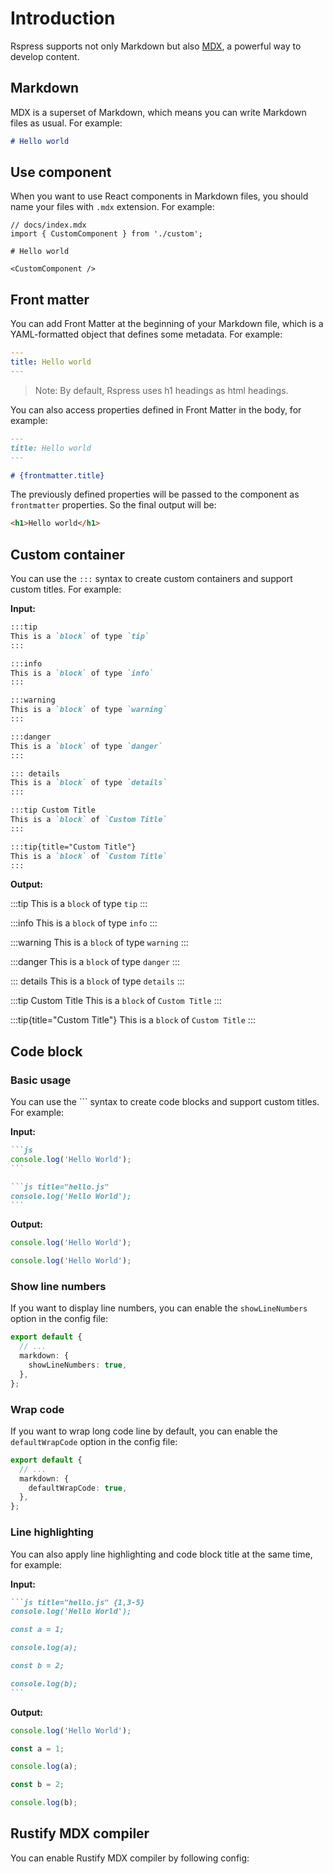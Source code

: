 # Introduction

Rspress supports not only Markdown but also [MDX](https://mdxjs.com/), a powerful way to develop content.

## Markdown

MDX is a superset of Markdown, which means you can write Markdown files as usual. For example:

```md
# Hello world
```

## Use component

When you want to use React components in Markdown files, you should name your files with `.mdx` extension. For example:

```mdx
// docs/index.mdx
import { CustomComponent } from './custom';

# Hello world

<CustomComponent />
```

## Front matter

You can add Front Matter at the beginning of your Markdown file, which is a YAML-formatted object that defines some metadata. For example:

```yaml
---
title: Hello world
---
```

> Note: By default, Rspress uses h1 headings as html headings.

You can also access properties defined in Front Matter in the body, for example:

```markdown
---
title: Hello world
---

# {frontmatter.title}
```

The previously defined properties will be passed to the component as `frontmatter` properties. So the final output will be:

```html
<h1>Hello world</h1>
```

## Custom container

You can use the `:::` syntax to create custom containers and support custom titles. For example:

**Input:**

```markdown
:::tip
This is a `block` of type `tip`
:::

:::info
This is a `block` of type `info`
:::

:::warning
This is a `block` of type `warning`
:::

:::danger
This is a `block` of type `danger`
:::

::: details
This is a `block` of type `details`
:::

:::tip Custom Title
This is a `block` of `Custom Title`
:::

:::tip{title="Custom Title"}
This is a `block` of `Custom Title`
:::
```

**Output:**

:::tip
This is a `block` of type `tip`
:::

:::info
This is a `block` of type `info`
:::

:::warning
This is a `block` of type `warning`
:::

:::danger
This is a `block` of type `danger`
:::

::: details
This is a `block` of type `details`
:::

:::tip Custom Title
This is a `block` of `Custom Title`
:::

:::tip{title="Custom Title"}
This is a `block` of `Custom Title`
:::

## Code block

### Basic usage

You can use the \`\`\` syntax to create code blocks and support custom titles. For example:

**Input:**

````md
```js
console.log('Hello World');
```

```js title="hello.js"
console.log('Hello World');
```
````

**Output:**

```js
console.log('Hello World');
```

```js title="hello.js"
console.log('Hello World');
```

### Show line numbers

If you want to display line numbers, you can enable the `showLineNumbers` option in the config file:

```ts title="rspress.config.ts"
export default {
  // ...
  markdown: {
    showLineNumbers: true,
  },
};
```

### Wrap code

If you want to wrap long code line by default, you can enable the `defaultWrapCode` option in the config file:

```ts title="rspress.config.ts"
export default {
  // ...
  markdown: {
    defaultWrapCode: true,
  },
};
```

### Line highlighting

You can also apply line highlighting and code block title at the same time, for example:

**Input:**

````md
```js title="hello.js" {1,3-5}
console.log('Hello World');

const a = 1;

console.log(a);

const b = 2;

console.log(b);
```
````

**Output:**

```js title="hello.js" {1,3-5}
console.log('Hello World');

const a = 1;

console.log(a);

const b = 2;

console.log(b);
```

## Rustify MDX compiler

You can enable Rustify MDX compiler by following config:

